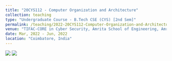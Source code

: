 ```yaml
---
title: "20CYS112 - Computer Organization and Architecture"
collection: teaching
type: "Undergraduate Course - B.Tech CSE (CYS) [2nd Sem]"
permalink: /teaching/2022-20CYS112-Computer-Organization-and-Architecture
venue: "TIFAC-CORE in Cyber Security, Amrita School of Engineering, Amrita Vishwa Vidyapeetham"
date: Mar, 2022 - Jun, 2022
location: "Coimbatore, India"
---
```


![](https://img.shields.io/badge/-LAB_Only-black) 
![](https://img.shields.io/badge/Students-86-blue) 
